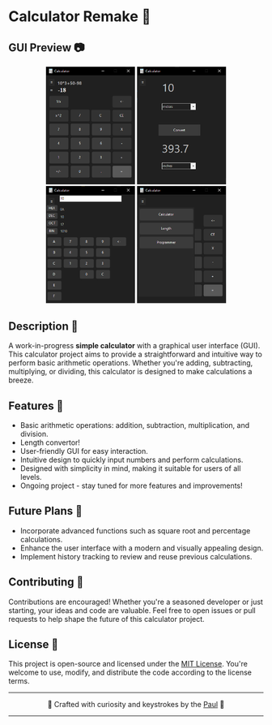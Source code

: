 # Calculator Remake 🧮

## GUI Preview 📷

<div align="center">
  <img src="https://raw.githubusercontent.com/pyratu/CalculatorGUI/main/calculator.png" alt="Image 1" width="35%">
  <img src="https://raw.githubusercontent.com/pyratu/CalculatorGUI/main/Length.png" alt="Image 2" width="35%">
  <img src="https://raw.githubusercontent.com/pyratu/CalculatorGUI/main/Programmer.png" alt="Image 3" width="35%">
  <img src="https://raw.githubusercontent.com/pyratu/CalculatorGUI/main/sideMenu.png" alt="Image 4" width="35%">
  

</div>

## Description 📜

A work-in-progress **simple calculator** with a graphical user interface (GUI). This calculator project aims to provide a straightforward and intuitive way to perform basic arithmetic operations. Whether you're adding, subtracting, multiplying, or dividing, this calculator is designed to make calculations a breeze.

## Features 🚀

- Basic arithmetic operations: addition, subtraction, multiplication, and division.
- Length convertor!
- User-friendly GUI for easy interaction.
- Intuitive design to quickly input numbers and perform calculations.
- Designed with simplicity in mind, making it suitable for users of all levels.
- Ongoing project - stay tuned for more features and improvements!

## Future Plans 🌟

- Incorporate advanced functions such as square root and percentage calculations.
- Enhance the user interface with a modern and visually appealing design.
- Implement history tracking to review and reuse previous calculations.

## Contributing 🤝

Contributions are encouraged! Whether you're a seasoned developer or just starting, your ideas and code are valuable. Feel free to open issues or pull requests to help shape the future of this calculator project.

## License 📄

This project is open-source and licensed under the [MIT License](LICENSE). You're welcome to use, modify, and distribute the code according to the license terms.

---

<div align="center">
  <p>🌟 Crafted with curiosity and keystrokes by the <a href="https://github.com/pyratu">Paul</a> 🌌</p>
</div>

---



